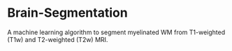 # Brain-Segmentation
A machine learning algorithm to segment myelinated WM from T1-weighted (T1w) and T2-weighted (T2w) MRI.
